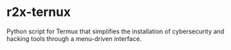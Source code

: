 # r2x-ternux
 Python script for Termux that simplifies the installation of cybersecurity and hacking tools through a menu-driven interface.
